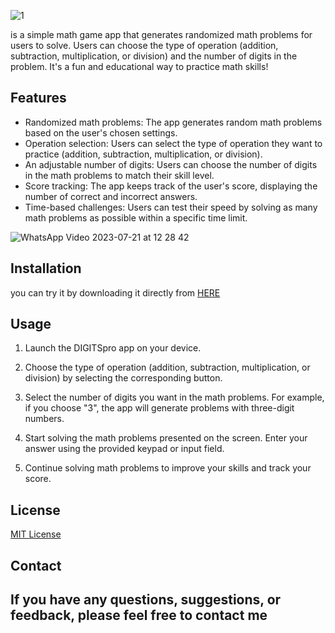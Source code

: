 ![1](https://github.com/omar546/digits_pro/assets/71936776/3958c179-1014-4bfe-8284-4dc5a09c2308)


 is a simple math game app that generates randomized math problems for users to solve. Users can choose the type of operation (addition, subtraction, multiplication, or division) and the number of digits in the problem. It's a fun and educational way to practice math skills!



## Features
- Randomized math problems: The app generates random math problems based on the user's chosen settings.
- Operation selection: Users can select the type of operation they want to practice (addition, subtraction, multiplication, or division).
- An adjustable number of digits: Users can choose the number of digits in the math problems to match their skill level.
- Score tracking: The app keeps track of the user's score, displaying the number of correct and incorrect answers.
- Time-based challenges: Users can test their speed by solving as many math problems as possible within a specific time limit.


![WhatsApp Video 2023-07-21 at 12 28 42](https://github.com/omar546/digits_pro/assets/71936776/3920f9f7-ca35-4704-9df0-3e7d436ac336)


## Installation

you can try it by downloading it directly from <a href="https://www.mediafire.com/file/bvvod1nce4935fa/DIGITSpro.apk/file">HERE</a>


## Usage

1. Launch the DIGITSpro app on your device.

2. Choose the type of operation (addition, subtraction, multiplication, or division) by selecting the corresponding button.

3. Select the number of digits you want in the math problems. For example, if you choose "3", the app will generate problems with three-digit numbers.

4. Start solving the math problems presented on the screen. Enter your answer using the provided keypad or input field.

5. Continue solving math problems to improve your skills and track your score.


## License

[MIT License](https://opensource.org/licenses/MIT)

## Contact

If you have any questions, suggestions, or feedback, please feel free to contact me
---

